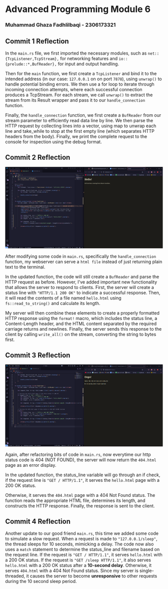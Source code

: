 # Advanced Programming Module 6
### Muhammad Ghaza Fadhlilbaqi - 2306173321
## Commit 1 Reflection
In the `main.rs` file, we first imported the necessary modules, such as `net::{TcpListener,TcpStream},` for networking features and `io::{prelude::*,BufReader},` for input and output handling.

Then for the `main` function, we first create a `TcpListener` and bind it to the intended address (in our case: `127.0.0.1` on on port `7878`), using `unwrap()` to handle potential binding errors. 
We then use a for loop to iterate through incoming connection attempts, where each successful connection produces a TcpStream. For each stream, we call `unwrap()` to extract the stream from its Result wrapper and pass it to our `handle_connection` function.

Finally, the `handle_connection` function, we first create a `BufReader` from our stream parameter to efficiently read data line by line. We then parse the HTTP request by collecting lines into a vector, using map to unwrap each line and take_while to stop at the first empty line (which separates HTTP headers from the body). Finally, we print the complete request to the console for inspection using the debug format.

## Commit 2 Reflection
![](assets/images/commit2.png)

After modifying some code in `main.rs`, specifically the `handle_connection` function, my webserver can serve a `html file` instead of just returning plain text to the terminal.

In the updated function, the code will still create a `BufReader` and parse the HTTP request as before. However, I've added important new functionality that allows the server to respond to clients. First, the server will create a status line with `"HTTP/1.1 200 OK"` to indicate a successful response. Then, it will read the contents of a file named `hello.html` using `fs::read_to_string()` and calculate its length.

My server will then combine these elements to create a properly formatted HTTP response using the `format!` macro, which includes the status line, a Content-Length header, and the HTML content separated by the required carriage returns and newlines. Finally, the server sends this response to the client by calling `write_all()` on the stream, converting the string to bytes first.

## Commit 3 Reflection
![](assets/images/commit3.png)

Again, after refactoring bits of code in `main.rs`, now everytime our http status code is 404 (NOT FOUND), the server will now return the `404.html` page as an error display.

In the updated function, the status_line variable will go through an if check, if the request line is `"GET / HTTP/1.1"`, it serves the `hello.html` page with a 200 OK status. 

Otherwise, it serves the `404.html` page with a 404 Not Found status. The function reads the appropriate HTML file, determines its length, and constructs the HTTP response. Finally, the response is sent to the client.

## Commit 4 Reflection
Another update to our good friend `main.rs`, this time we added some code to simulate a slow request.
When a request is made to `"127.0.0.1/sleep"`, the thread sleeps for 10 seconds, mimicking a delay. The code now also uses a `match` statement to determine the status_line and filename based on the request line. 
If the request is `"GET / HTTP/1.1"`, it serves `hello.html` with a 200 OK status. 
If the request is `"GET /sleep HTTP/1.1"`, it also serves `hello.html` with a 200 OK status after a **10-second delay**. 
Otherwise, it serves `404.html` with a 404 Not Found status. 
Since my server is single-threaded, it causes the server to become **unresponsive** to other requests during the 10 second sleep period.
